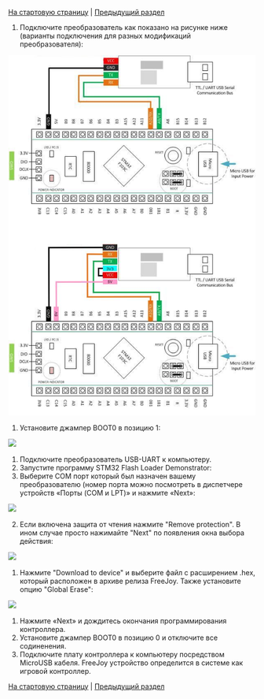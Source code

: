 [На стартовую страницу](../README.md) | [Предыдущий раздел](Прошивка-контроллера.md)

1. Подключите преобразователь как показано на рисунке ниже (варианты подключения для разных модификаций преобразователя): 

![](../images/6.jpg)

1. Установите джампер BOOT0 в позицию 1:

![](../images/7.jpg)

1. Подключите преобразователь USB-UART к компьютеру.
1. Запустите программу STM32 Flash Loader Demonstrator:
1. Выберите COM порт который был назначен вашему преобразователю (номер порта можно посмотреть в диспетчере устройств «Порты (COM и LPT)» и нажмите «Next»:

![](../images/8.png)

2. Если включена защита от чтения нажмите "Remove protection". В ином случае просто нажимайте "Next" по появления окна выбора действия:

![](../images/9.png)

1. Нажмите "Download to device" и выберите файл с расширением .hex, который расположен в архиве релиза FreeJoy. Также установите опцию "Global Erase":

![](../images/10.png)

1. Нажмите «Next» и дождитесь окончания программирования контроллера.
1. Установите джампер BOOT0 в позицию 0 и отключите все содиненения.
1. Подключите плату контроллера к компьютеру посредством MicroUSB кабеля. FreeJoy устройство определится в системе как игровой контроллер.

[На стартовую страницу](../README.md) | [Предыдущий раздел](Прошивка-контроллера.md)
